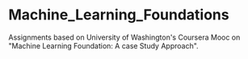 # Machine_Learning_Foundations
Assignments based on University of Washington's Coursera Mooc on "Machine Learning Foundation: A case Study Approach".
